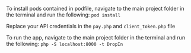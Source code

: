 To install pods contained in podfile, navigate to the main project folder in the terminal and run the following:
`pod install`

Replace your API credentials in the `pay.php` and `client_token.php` file

To run the app, navigate to the main project folder in the terminal and run the following:
  `php -S localhost:8000 -t DropIn`
